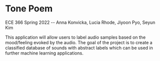 # Tone Poem
ECE 366 Spring 2022 -- Anna Konvicka, Lucia Rhode, Jiyoon Pyo, Seyun Kim

This application will allow users to label audio samples based on the mood/feeling evoked by the audio.
The goal of the project is to create a classified database of sounds with abstract labels which can be used in further machine learning applications.